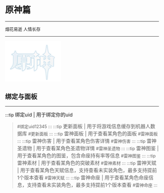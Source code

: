 # 原神篇

---
<p>烟花易逝 人情长存</p>

---

<img src="./public/ys.png">

## 绑定与面板
---
:::tip
<font size="3">绑定uid | 用于绑定你的uid</font>
> #绑定uid12345
:::
:::tip
<font size="3">更新面板 | 用于将游戏信息缓存到机器人数据库</font>
> #更新面板
:::
:::tip
<font size="3">雷神面板 | 用于查看某角色的面板</font>
> #雷神面板
:::
:::tip
<font size="3">雷神伤害 | 用于查看某角色伤害详情</font>
> #雷神伤害
:::
:::tip
<font size="3">雷神圣遗物 | 用于查看某角色圣遗物详情</font>
> #雷神圣遗物
:::
:::tip
<font size="3">雷神图鉴 | 用于查看某角色的图鉴，包含命座持有率等信息</font>
> #雷神图鉴
:::
:::tip
<font size="3">雷神素材 | 用于查看某角色的突破素材</font>
> #雷神素材
:::
:::tip
<font size="3">雷神天赋 | 用于查看某角色天赋信息，支持查看未实装角色，最多支持提前1个版本查看</font>
> #雷神天赋
:::
:::tip
<font size="3">雷神命座 | 用于查看某角色命座信息，支持查看未实装角色，最多支持提前1个版本查看</font>
> #雷神命座
:::
